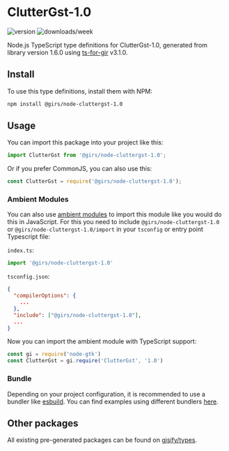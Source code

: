 
# ClutterGst-1.0

![version](https://img.shields.io/npm/v/@girs/node-cluttergst-1.0)
![downloads/week](https://img.shields.io/npm/dw/@girs/node-cluttergst-1.0)


Node.js TypeScript type definitions for ClutterGst-1.0, generated from library version 1.6.0 using [ts-for-gir](https://github.com/gjsify/ts-for-gir) v3.1.0.


## Install

To use this type definitions, install them with NPM:
```bash
npm install @girs/node-cluttergst-1.0
```

## Usage

You can import this package into your project like this:
```ts
import ClutterGst from '@girs/node-cluttergst-1.0';
```

Or if you prefer CommonJS, you can also use this:
```ts
const ClutterGst = require('@girs/node-cluttergst-1.0');
```

### Ambient Modules

You can also use [ambient modules](https://github.com/gjsify/ts-for-gir/tree/main/packages/cli#ambient-modules) to import this module like you would do this in JavaScript.
For this you need to include `@girs/node-cluttergst-1.0` or `@girs/node-cluttergst-1.0/import` in your `tsconfig` or entry point Typescript file:

`index.ts`:
```ts
import '@girs/node-cluttergst-1.0'
```

`tsconfig.json`:
```json
{
  "compilerOptions": {
    ...
  },
  "include": ["@girs/node-cluttergst-1.0"],
  ...
}
```

Now you can import the ambient module with TypeScript support: 

```ts
const gi = require('node-gtk')
const ClutterGst = gi.require('ClutterGst', '1.0')
```


### Bundle

Depending on your project configuration, it is recommended to use a bundler like [esbuild](https://esbuild.github.io/). You can find examples using different bundlers [here](https://github.com/gjsify/ts-for-gir/tree/main/examples).

## Other packages

All existing pre-generated packages can be found on [gjsify/types](https://github.com/gjsify/types).

